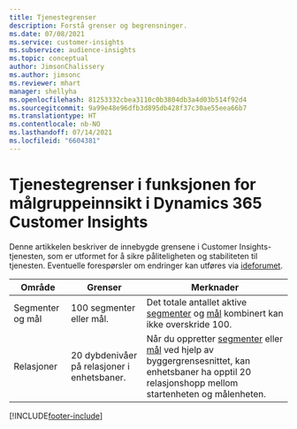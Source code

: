 ```yaml
---
title: Tjenestegrenser
description: Forstå grenser og begrensninger.
ms.date: 07/08/2021
ms.service: customer-insights
ms.subservice: audience-insights
ms.topic: conceptual
author: JimsonChalissery
ms.author: jimsonc
ms.reviewer: mhart
manager: shellyha
ms.openlocfilehash: 81253332cbea3110c0b3804db3a4d03b514f92d4
ms.sourcegitcommit: 9a99e48e96dfb3d895db428f37c30ae55eea66b7
ms.translationtype: HT
ms.contentlocale: nb-NO
ms.lasthandoff: 07/14/2021
ms.locfileid: "6604381"
---
```

# <a name="service-limits-in-dynamics-365-customer-insights-audience-insights-capability"></a>Tjenestegrenser i funksjonen for målgruppeinnsikt i Dynamics 365 Customer Insights

Denne artikkelen beskriver de innebygde grensene i Customer Insights-tjenesten, som er utformet for å sikre påliteligheten og stabiliteten til tjenesten. Eventuelle forespørsler om endringer kan utføres via [ideforumet](https://go.microsoft.com/fwlink/?linkid=2074172). 
 
| Område  | Grenser  | Merknader |
|-------------|---------------------------------------------------------------------|---------------------------------------------------------------------|
| Segmenter og mål | 100 segmenter eller mål. | Det totale antallet aktive [segmenter](segments.md) og [mål](measures.md) kombinert kan ikke overskride 100.  |
| Relasjoner | 20 dybdenivåer på relasjoner i enhetsbaner. | Når du oppretter [segmenter](segments.md) eller [mål](measures.md) ved hjelp av byggergrensesnittet, kan enhetsbaner ha opptil 20 relasjonshopp mellom startenheten og målenheten.  |


[!INCLUDE[footer-include](../includes/footer-banner.md)]